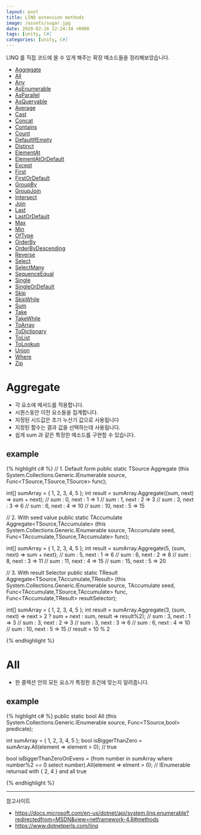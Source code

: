 ```yaml
---
layout: post
title: LINQ extension methods
image: /assets/sugar.jpg
date: 2020-02-16 22:24:34 +0900
tags: [unity, C#]
categories: [unity, C#]
---
```


LINQ 를 직접 코드에 쓸 수 있게 해주는 확장 메소드들을 정리해보았습니다.

- [Aggregate](#aggregate)
- [All](#all)
- [Any](#any)
- [AsEnumerable](#asEnumerable)
- [AsParallel](#asParallel)
- [AsQueryable](#asQueryable)
- [Average](#average)
- [Cast](#cast)
- [Concat](#concat)
- [Contains](#contains)
- [Count](#count)
- [DefaultIfEmpty](#defaultIfEmpty)
- [Distinct](#distinct)
- [ElementAt](#elementAt)
- [ElementAtOrDefault](#elementAtOrDefault)
- [Except](#except)
- [First](#first)
- [FirstOrDefault](#firstOrDefault)
- [GroupBy](#groupBy)
- [GroupJoin](#groupJoin)
- [Intersect](#intersect)
- [Join](#join)
- [Last](#last)
- [LastOrDefault](#lastOrDefault)
- [Max](#max)
- [Min](#min)
- [OfType](#ofType)
- [OrderBy](#orderBy)
- [OrderByDescending](#orderByDescending)
- [Reverse](#reverse)
- [Select](#select)
- [SelectMany](#selectMany)
- [SequenceEqual](#sequenceEqual)
- [Single](#single)
- [SingleOrDefault](#singleOrDefault)
- [Skip](#skip)
- [SkipWhile](#skipWhile)
- [Sum](#sum)
- [Take](#take)
- [TakeWhile](#takeWhile)
- [ToArray](#toArray)
- [ToDictionary](#toDictionary)
- [ToList](#toList)
- [ToLookup](#toLookup)
- [Union](#union)
- [Where](#where)
- [Zip](#zip)

# Aggregate

- 각 요소에 메서드를 적용합니다.
- 시퀀스동안 이전 요소들을 집계합니다.
- 지정된 시드값은 초기 누산기 값으로 사용됩니다
- 지정된 함수는 결과 값을 선택하는데 사용됩니다.
- 쉽게 sum 과 같은 특정한 메소드를 구현할 수 있습니다.

## example

{% highlight c# %}
// 1. Default form
public static TSource Aggregate<TSource> (this System.Collections.Generic.IEnumerable<TSource> source, Func<TSource,TSource,TSource> func);

int[] sumArray = { 1, 2, 3, 4, 5 };
int result = sumArray.Aggregate((sum, next) => sum + next);
// sum : 0, next : 1 => 1
// sum : 1, next : 2 => 3
// sum : 3, next : 3 => 6
// sum : 6, next : 4 => 10
// sum : 10, next : 5 => 15

// 2. With seed value
public static TAccumulate Aggregate<TSource,TAccumulate> (this System.Collections.Generic.IEnumerable<TSource> source, TAccumulate seed, Func<TAccumulate,TSource,TAccumulate> func);

int[] sumArray = { 1, 2, 3, 4, 5 };
int result = sumArray.Aggregate(5, (sum, next) => sum + next);
// sum : 5, next : 1 => 6
// sum : 6, next : 2 => 8
// sum : 8, next : 3 => 11
// sum : 11, next : 4 => 15
// sum : 15, next : 5 => 20

// 3. With result Selector
public static TResult Aggregate<TSource,TAccumulate,TResult> (this System.Collections.Generic.IEnumerable<TSource> source, TAccumulate seed, Func<TAccumulate,TSource,TAccumulate> func, Func<TAccumulate,TResult> resultSelector);

int[] sumArray = { 1, 2, 3, 4, 5 };
int result = sumArray.Aggregate(3, (sum, next) => next > 2 ? sum + next : sum, result => result%2);
// sum : 3, next : 1 => 3
// sum : 3, next : 2 => 3
// sum : 3, next : 3 => 6
// sum : 6, next : 4 => 10
// sum : 10, next : 5 => 15
// result = 10 % 2

{% endhighlight %}

# All
- 한 콜렉션 안의 모든 요소가 특정한 조건에 맞는지 알려줍니다.

## example
{% highlight c# %}
public static bool All<TSource> (this System.Collections.Generic.IEnumerable<TSource> source, Func<TSource,bool> predicate);

int sumArray = { 1, 2, 3, 4, 5 };
bool isBiggerThanZero = sumArray.All(element => element > 0);
// true

bool isBiggerThanZeroOnEvens = (from number in sumArray
                              where number%2 == 0
                              select number).All(element => elment > 0);
// IEnumerable returnad with { 2, 4 } and all true

{% endhighlight %}

---
참고사이트
- https://docs.microsoft.com/en-us/dotnet/api/system.linq.enumerable?redirectedfrom=MSDN&view=netframework-4.8#methods
- https://www.dotnetperls.com/linq